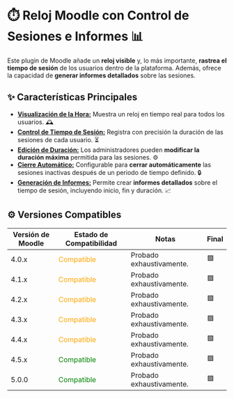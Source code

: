 # ⏱️ Reloj Moodle con Control de Sesiones e Informes 📊

Este plugin de Moodle añade un **reloj visible** y, lo más importante, **rastrea el tiempo de sesión** de los usuarios dentro de la plataforma. Además, ofrece la capacidad de **generar informes detallados** sobre las sesiones.

## ✨ Características Principales

* **<ins>Visualización de la Hora:</ins>** Muestra un reloj en tiempo real para todos los usuarios. 🕰️
* **<ins>Control de Tiempo de Sesión:</ins>** Registra con precisión la duración de las sesiones de cada usuario. ⏳
* **<ins>Edición de Duración:</ins>** Los administradores pueden **modificar la duración máxima** permitida para las sesiones. ⚙️
* **<ins>Cierre Automático:</ins>** Configurable para **cerrar automáticamente** las sesiones inactivas después de un periodo de tiempo definido. 🔒
* **<ins>Generación de Informes:</ins>** Permite crear **informes detallados** sobre el tiempo de sesión, incluyendo inicio, fin y duración. 📈

## ⚙️ Versiones Compatibles

| Versión de Moodle | Estado de Compatibilidad                                   | Notas                      | Final |
|-------------------|------------------------------------------------------------|----------------------------|-------|
| 4.0.x             | <span style="color:orange;">Compatible</span>              | Probado exhaustivamente.   | 🟩   |
| 4.1.x             | <span style="color:orange;">Compatible</span>              | Probado exhaustivamente.   | 🟩   |
| 4.2.x             | <span style="color:orange;">Compatible</span>              | Probado exhaustivamente.   | 🟩   |
| 4.3.x             | <span style="color:orange;">Compatible</span>              | Probado exhaustivamente.   | 🟩   |
| 4.4.x             | <span style="color:orange;">Compatible</span>              | Probado exhaustivamente.   | 🟩   |
| 4.5.x             | <span style="color:green;">Compatible</span>               | Probado exhaustivamente.   | 🟩   |
| 5.0.0             | <span style="color:green;">Compatible</span>               | Probado exhaustivamente.   | 🟩   |






